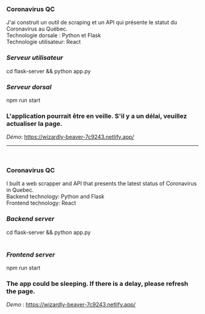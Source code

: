 
### Coronavirus QC

J'ai construit un outil de scraping et un API qui présente le statut du Coronavirus au Québec.<br>
Technologie dorsale : Python et Flask<br> 
Technologie utilisateur: React <br>

### _Serveur utilisateur_
cd flask-server && python app.py 

### _Serveur dorsal_
npm run start 

### L'application pourrait être en veille. S'il y a un délai, veuillez actualiser la page.

_Démo_: https://wizardly-beaver-7c9243.netlify.app/

------------------------------------------------------------------
<br>

### Coronavirus QC
I built a web scrapper and API that presents the latest status of Coronavirus in Quebec.<br>
Backend technology: Python and Flask <br>
Frontend technology: React <br>


### _Backend server_
cd flask-server && python app.py  <br />
<br>

### _Frontend server_
npm run start 

### The app could be sleeping. If there is a delay, please refresh the page.

_Demo_ : https://wizardly-beaver-7c9243.netlify.app/
